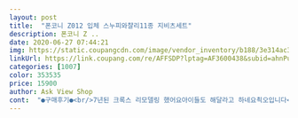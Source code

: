 ```yaml
---
layout: post 
title:  "폰코니 Z012 입체 스누피와챨리11종 지비츠세트" 
description: 폰코니 Z ..
date: 2020-06-27 07:44:21 
img: https://static.coupangcdn.com/image/vendor_inventory/b188/3e314ac313f3c8a87480389554f1706e2d0a6d657f1a6758c11f7337322d.jpg 
linkUrl: https://link.coupang.com/re/AFFSDP?lptag=AF3600438&subid=ahnPublicAsk&pageKey=1423441993&itemId=2462498411&vendorItemId=70455974182&traceid=V0-113-653100752c7f2a2d 
categories: [1007] 
color: 353535 
price: 15900 
author: Ask View Shop 
cont:  "●구매후기●<br/>7년된 크록스 리모델링 했어요아이들도 해달라고 하네요쵝오입니다<br/>너무 예뻐요 아이가 스누피 계속 목빠지게 기다리다 장착 하고 나갔는데... <br/>.<br/> 근데 스누피가 약하디 약한 아이가 왔나봐요 ㅜㅜ<br/>너무 좋아하네요<br/>목이 댕강하고 날라갔어요 ㅜㅜ  스누피세트랑 펫코짱 세트 했는데 둘다 너무나 예뻐요 초등언니는 페코짱 ... <br/> 7살 동생은 스누피 했더니 좋아라 해요  .<br/>스누피가 잘 부러지는지 수시로 봐야 할거 같아요 ... <br/>  같이 있는데 눈깜짝 할 사이  걸으면서 사라져서는 ㅜㅜ 슬퍼여 ㅠㅠ<br/>스누피좋아하는 딸에게 최고의 선물이 되었네요<br/>" 
---
```

